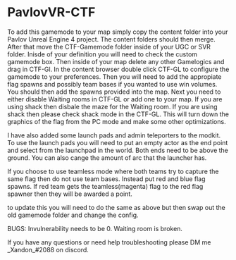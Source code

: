 # PavlovVR-CTF
To add this gamemode to your map simply copy the content folder into your Pavlov Unreal Engine 4 project. The content folders should then merge. After that move the CTF-Gamemode folder inside of your UGC or SVR folder. Inisde of your definition you will need to check the custom gamemode box. Then inside of your map delete any other Gamelogics and drag in CTF-Gl. In the content browser double click CTF-GL to configure the gamemode to your preferences. Then you will need to add the appropiate flag spawns and possibly team bases if you wanted to use win volumes. You should then add the spawns provided into the map. Next you need to either disable Waiting rooms in CTF-GL or add one to your map. If you are using shack then disbale the maze for the Waiting room. If you are using shack then please check shack mode in the CTF-GL. This will turn down the graphics of the flag from the PC mode and make some other optimizations.

I have also added some launch pads and admin teleporters to the modkit. To use the launch pads you will need to put an empty actor as the end point and select from the launchpad in the world. Both ends need to be above the ground. You can also cange the amount of arc that the launcher has.

If you choose to use teamless mode where both teams try to capture the same flag then do not use team bases. Instead put red and blue flag spawns. If red team gets the teamless(magenta) flag to the red flag spawner then they will be awarded a point.

to update this you will need to do the same as above but then swap out the old gamemode folder and change the config.

BUGS:
Invulnerability needs to be 0.
Waiting room is broken.

If you have any questions or need help troubleshooting please DM me \_Xandon\_#2088 on discord.
